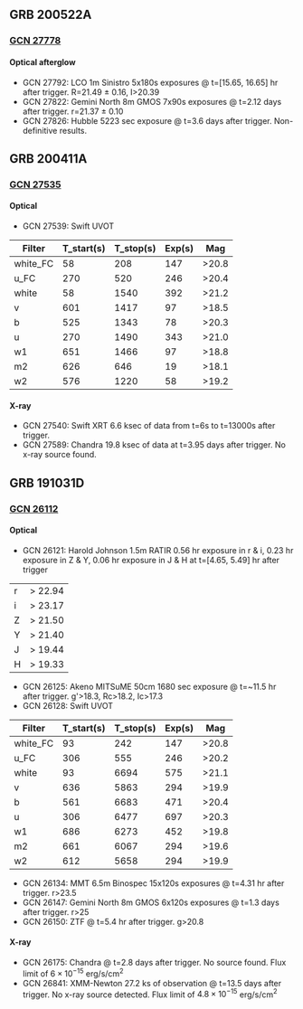 ## GRB 200522A
### [GCN 27778](https://gcn.gsfc.nasa.gov/other/200522A.gcn3)
#### Optical afterglow
- GCN 27792: LCO 1m Sinistro 5x180s exposures @ t=[15.65, 16.65] hr after trigger. R=21.49 $\pm$ 0.16, I>20.39
- GCN 27822: Gemini North 8m GMOS 7x90s exposures @ t=2.12 days after trigger. r=21.37 $\pm$ 0.10
- GCN 27826: Hubble 5223 sec exposure @ t=3.6 days after trigger. Non-definitive results.

## GRB 200411A
### [GCN 27535](https://gcn.gsfc.nasa.gov/other/200411A.gcn3)
#### Optical
- GCN 27539: Swift UVOT

| Filter   | T_start(s) | T_stop(s) | Exp(s) | Mag   |
|----------|------------|-----------|--------|-------|
| white_FC | 58         | 208       | 147    | >20.8 |
| u_FC     | 270        | 520       | 246    | >20.4 |
| white    | 58         | 1540      | 392    | >21.2 |
| v        | 601        | 1417      | 97     | >18.5 |
| b        | 525        | 1343      | 78     | >20.3 |
| u        | 270        | 1490      | 343    | >21.0 |
| w1       | 651        | 1466      | 97     | >18.8 |
| m2       | 626        | 646       | 19     | >18.1 |
| w2       | 576        | 1220      | 58     | >19.2 |

#### X-ray
- GCN 27540: Swift XRT 6.6 ksec of data from t=6s to t=13000s after trigger. 
- GCN 27589: Chandra 19.8 ksec of data at t=3.95 days after trigger. No x-ray source found.

## GRB 191031D
### [GCN 26112](https://gcn.gsfc.nasa.gov/other/191031D.gcn3)
#### Optical
- GCN 26121: Harold Johnson 1.5m RATIR 0.56 hr exposure in r & i, 0.23 hr exposure in Z & Y, 0.06 hr exposure in J & H at t=[4.65, 5.49] hr after trigger

|   |         |
|---|---------|
| r | > 22.94 |
| i | > 23.17 |
| Z | > 21.50 |
| Y | > 21.40 |
| J | > 19.44 |
| H | > 19.33 |

- GCN 26125: Akeno MITSuME 50cm 1680 sec exposure @ t=~11.5 hr after trigger. g'>18.3, Rc>18.2, Ic>17.3
- GCN 26128: Swift UVOT

| Filter   | T_start(s) | T_stop(s) | Exp(s) | Mag   |
|----------|------------|-----------|--------|-------|
| white_FC | 93         | 242       | 147    | >20.8 |
| u_FC     | 306        | 555       | 246    | >20.2 |
| white    | 93         | 6694      | 575    | >21.1 |
| v        | 636        | 5863      | 294    | >19.9 |
| b        | 561        | 6683      | 471    | >20.4 |
| u        | 306        | 6477      | 697    | >20.3 |
| w1       | 686        | 6273      | 452    | >19.8 |
| m2       | 661        | 6067      | 294    | >19.6 |
| w2       | 612        | 5658      | 294    | >19.9 |

- GCN 26134: MMT 6.5m Binospec 15x120s exposures @ t=4.31 hr after trigger. r>23.5
- GCN 26147: Gemini North 8m GMOS 6x120s exposures @ t=1.3 days after trigger. r>25
- GCN 26150: ZTF @ t=5.4 hr after trigger. g>20.8

#### X-ray
- GCN 26175: Chandra @ t=2.8 days after trigger. No source found. Flux limit of $6\times10^{-15}$ erg/s/cm$^2$
- GCN 26841: XMM-Newton 27.2 ks of observation @ t=13.5 days after trigger. No x-ray source detected. Flux limit of $4.8\times10^{-15}$ erg/s/cm$^2$